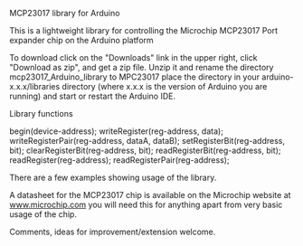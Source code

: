 MCP23017 library for Arduino

This is a lightweight library for controlling the Microchip MCP23017 Port expander chip on the Arduino platform

To download click on the "Downloads" link in the upper right, click "Download as zip", and get a zip file.  Unzip it and rename the directory mcp23017_Arduino_library to MPC23017 place the directory in your arduino-x.x.x/libraries directory (where x.x.x is the version of Arduino you are running) and start or restart the Arduino IDE.

Library functions

begin(device-address);
writeRegister(reg-address, data);
writeRegisterPair(reg-address, dataA, dataB);
setRegisterBit(reg-address, bit);
clearRegisterBit(reg-address, bit);
readRegisterBit(reg-address, bit);
readRegister(reg-address);
readRegisterPair(reg-address);

There are a few examples showing usage of the library.

A datasheet for the MCP23017 chip is available on the Microchip website at www.microchip.com you will need this for anything apart from very basic usage of the chip.

Comments, ideas for improvement/extension welcome.



